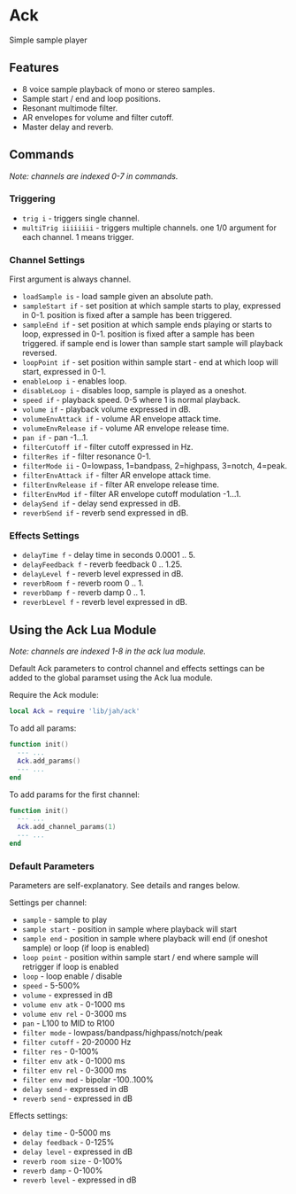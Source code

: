 ---
---

# Ack

Simple sample player

## Features

- 8 voice sample playback of mono or stereo samples.
- Sample start / end and loop positions.
- Resonant multimode filter.
- AR envelopes for volume and filter cutoff.
- Master delay and reverb.

## Commands

_Note: channels are indexed 0-7 in commands._

### Triggering

- `trig i` - triggers single channel.
- `multiTrig iiiiiiii` - triggers multiple channels. one 1/0 argument for each channel. 1 means trigger.

### Channel Settings

First argument is always channel.

- `loadSample is` - load sample given an absolute path.
- `sampleStart if` - set position at which sample starts to play, expressed in 0-1. position is fixed after a sample has been triggered.
- `sampleEnd if` - set position at which sample ends playing or starts to loop, expressed in 0-1. position is fixed after a sample has been triggered. if sample end is lower than sample start sample will playback reversed.
- `loopPoint if` - set position within sample start - end at which loop will start, expressed in 0-1.
- `enableLoop i` - enables loop.
- `disableLoop i` - disables loop, sample is played as a oneshot.
- `speed if` - playback speed. 0-5 where 1 is normal playback.
- `volume if` - playback volume expressed in dB.
- `volumeEnvAttack if` - volume AR envelope attack time.
- `volumeEnvRelease if` - volume AR envelope release time.
- `pan if` - pan -1...1.
- `filterCutoff if` - filter cutoff expressed in Hz.
- `filterRes if` - filter resonance 0-1.
- `filterMode ii` - 0=lowpass, 1=bandpass, 2=highpass, 3=notch, 4=peak.
- `filterEnvAttack if` - filter AR envelope attack time.
- `filterEnvRelease if` - filter AR envelope release time.
- `filterEnvMod if` - filter AR envelope cutoff modulation -1...1.
- `delaySend if` - delay send expressed in dB.
- `reverbSend if` - reverb send expressed in dB.

### Effects Settings

- `delayTime f` - delay time in seconds 0.0001 .. 5.
- `delayFeedback f` - reverb feedback 0 .. 1.25.
- `delayLevel f` - reverb level expressed in dB.
- `reverbRoom f` - reverb room 0 .. 1.
- `reverbDamp f` - reverb damp 0 .. 1.
- `reverbLevel f` - reverb level expressed in dB.

## Using the Ack Lua Module

_Note: channels are indexed 1-8 in the ack lua module._

Default Ack parameters to control channel and effects settings can be added to the global paramset using the Ack lua module.

Require the Ack module:

``` lua
local Ack = require 'lib/jah/ack'
```

To add all params:

``` lua
function init()
  --- ...
  Ack.add_params()
  --- ...
end
```

To add params for the first channel:

``` lua
function init()
  --- ...
  Ack.add_channel_params(1)
  --- ...
end
```

### Default Parameters

Parameters are self-explanatory. See details and ranges below.

Settings per channel:

- `sample` - sample to play
- `sample start` - position in sample where playback will start
- `sample end` - position in sample where playback will end (if oneshot sample) or loop (if loop is enabled)
- `loop point` - position within sample start / end where sample will retrigger if loop is enabled
- `loop` - loop enable / disable
- `speed` - 5-500%
- `volume` - expressed in dB
- `volume env atk` - 0-1000 ms
- `volume env rel` - 0-3000 ms
- `pan` - L100 to MID to R100
- `filter mode` - lowpass/bandpass/highpass/notch/peak
- `filter cutoff` - 20-20000 Hz
- `filter res` - 0-100%
- `filter env atk` - 0-1000 ms
- `filter env rel` - 0-3000 ms
- `filter env mod` - bipolar -100..100%
- `delay send` - expressed in dB
- `reverb send` - expressed in dB

Effects settings:

- `delay time` - 0-5000 ms
- `delay feedback` - 0-125%
- `delay level` - expressed in dB
- `reverb room size` - 0-100%
- `reverb damp` - 0-100%
- `reverb level` - expressed in dB

